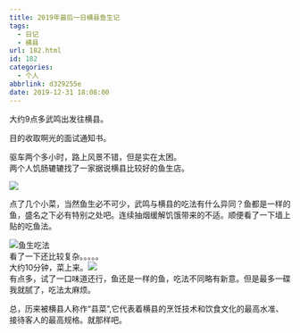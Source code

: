 ```yaml
---
title: 2019年最后一日横县鱼生记
tags:
  - 日记
  - 横县
url: 182.html
id: 182
categories:
  - 个人
abbrlink: d329255e
date: 2019-12-31 18:08:00
---
```


大约9点多武鸣出发往横县。

目的收取啊光的面试通知书。

驱车两个多小时，路上风景不错，但是实在太困。  
两个人饥肠辘辘找了一家据说横县比较好的鱼生店。

![](https://zhengapple.xyz/%E5%9B%BE%E7%89%87/20191231%E6%A8%AA%E5%8E%BF/mmexport1578306073655.jpg)

点了几个小菜，当然鱼生必不可少，武鸣与横县的吃法有什么异同？鱼都是一样的鱼，盛名之下必有特别之处吧。连续抽烟缓解饥饿带来的不适。顺便看了一下墙上贴的吃鱼法。

![](https://zhengapple.xyz/%E5%9B%BE%E7%89%87/20191231%E6%A8%AA%E5%8E%BF/mmexport1578306068983.jpg "鱼生吃法")  
看了一下还比较复杂。。。。。  
大约10分钟，菜上来。![](https://zhengapple.xyz/%E5%9B%BE%E7%89%87/20191231%E6%A8%AA%E5%8E%BF/mmexport1578307715378.jpg)  
有点多，试了一口味道还行，鱼还是一样的鱼，吃法不同略有新意。但是最多一碟我就腻了，吃法太麻烦。

总，历来被横县人称作“县菜”,它代表着横县的烹饪技术和饮食文化的最高水准、接待客人的最高规格。就那样吧。